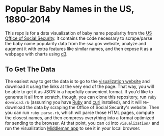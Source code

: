 # Popular Baby Names in the US, 1880-2014

This repo is for a data visualization of baby name popularity from the [US Office of Social Security](http://www.ssa.gov/oact/babynames). It contains the code necessary to scrape/parse the baby name popularity data from the ssa.gov website, analyze and augment it with extra features like similar names, and then expose it as a webpage with charts using [d3](http://d3js.org).

## To Get The Data

The easiest way to get the data is to go to the [visualization website](http://babyname-visualization.s3-website-us-east-1.amazonaws.com) and download it using the links at the very end of the page. That way, you will be able to get it as JSON in a hopefully convenient format. If you'd like to generate it all from scratch, though, you can clone this repository, run `ruby download.rb` (assuming you have [Ruby](https://www.ruby-lang.org) and [curl](http://curl.haxx.se/) installed), and it will re-download the data by scraping the Office of Social Security's website. Then you can run `ruby parse.rb`, which will parse those HTML pages, compute the closest names, and then compress everything into a format optimized for sending to the browser. At that point, you can `cd` into `visualization/` and run the visualization [Middleman app](https://middlemanapp.com/) to see it in your local browser.
